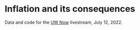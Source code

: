 # Inflation and its consequences

Data and code for the [UW Now](https://www.uwalumni.com/uw-now/) livestream, July 12, 2022.

